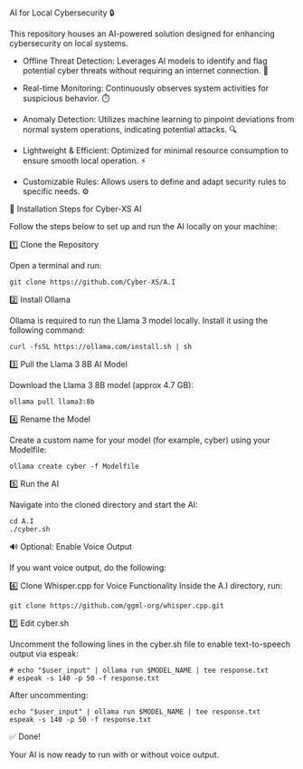 AI for Local Cybersecurity 🔒

This repository houses an AI-powered solution designed for enhancing cybersecurity on local systems.

* Offline Threat Detection: Leverages AI models to identify and flag potential cyber threats without requiring an internet connection. 📡

* Real-time Monitoring: Continuously observes system activities for suspicious behavior. ⏱️

* Anomaly Detection: Utilizes machine learning to pinpoint deviations from normal system operations, indicating potential attacks. 🔍

* Lightweight & Efficient: Optimized for minimal resource consumption to ensure smooth local operation. ⚡

* Customizable Rules: Allows users to define and adapt security rules to specific needs. ⚙️


🔧 Installation Steps for Cyber-XS AI

Follow the steps below to set up and run the AI locally on your machine:

1️⃣ Clone the Repository

Open a terminal and run:

    git clone https://github.com/Cyber-XS/A.I

2️⃣ Install Ollama

Ollama is required to run the Llama 3 model locally. Install it using the following command:

    curl -fsSL https://ollama.com/install.sh | sh

3️⃣ Pull the Llama 3 8B AI Model

Download the Llama 3 8B model (approx 4.7 GB):

    ollama pull llama3:8b

4️⃣ Rename the Model

Create a custom name for your model (for example, cyber) using your Modelfile:

    ollama create cyber -f Modelfile

5️⃣ Run the AI

Navigate into the cloned directory and start the AI:

    cd A.I
    ./cyber.sh

🔊 Optional: Enable Voice Output

If you want voice output, do the following:

6️⃣ Clone Whisper.cpp for Voice Functionality Inside the A.I directory, run:

    git clone https://github.com/ggml-org/whisper.cpp.git

7️⃣ Edit cyber.sh

Uncomment the following lines in the cyber.sh file to enable text-to-speech output via espeak:

    # echo "$user_input" | ollama run $MODEL_NAME | tee response.txt
    # espeak -s 140 -p 50 -f response.txt

After uncommenting:

    echo "$user_input" | ollama run $MODEL_NAME | tee response.txt
    espeak -s 140 -p 50 -f response.txt

✅ Done!

Your AI is now ready to run with or without voice output.


